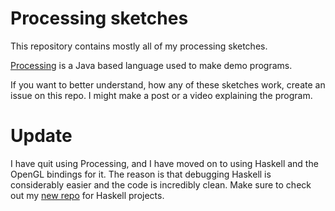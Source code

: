 # Processing sketches

This repository contains mostly all of my processing sketches.

[Processing](https://processing.org/) is a Java based language used to make demo programs.

If you want to better understand, how any of these sketches work, create an issue on this repo.
I might make a post or a video explaining the program.

# Update
I have quit using Processing, and I have moved on to using Haskell and the OpenGL bindings for it.
The reason is that debugging Haskell is considerably easier and the code is incredibly clean.
Make sure to check out my [new repo](https://github.com/MiksuLinuxGuy/haskell-opengl/) for Haskell projects.
